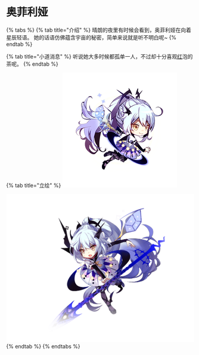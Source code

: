 # 奥菲利娅

{% tabs %}
{% tab title="介绍" %}
晴朗的夜里有时候会看到，奥菲利娅在向着星辰轻语。 她的话语仿佛蕴含宇亩的秘密，简单来说就是听不明白呢~
{% endtab %}

{% tab title="小道消息" %}
听说她大多时候都孤单一人，不过却十分喜观[红](hong.md)泡的茶呢。
{% endtab %}

{% tab title="立绘" %}
![](../../.gitbook/assets/image-1.png)

![](../../.gitbook/assets/image.png)
{% endtab %}
{% endtabs %}

